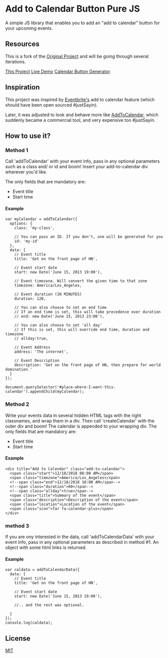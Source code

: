 # Add to Calendar Button Pure JS

A simple JS library that enables you to add an "add to calendar" button for your upcoming events.

## Resources

This is a fork of the [Original Project](https://github.com/carlsednaoui/add-to-calendar-buttons) and will be going through several iterations.

[This Project](https://github.com/WebuddhaInc/add-to-calendar-buttons)
[Live Demo](https://webuddhainc.github.io/add-to-calendar-buttons/example.html)
[Calendar Button Generator](https://webuddhainc.github.io/add-to-calendar-buttons/generator/generator.html).

## Inspiration

This project was inspired by [Eventbrite's](http://www.eventbrite.com/) add to calendar feature (which should have been open sourced #justSayin). 

Later, it was adjusted to look and behave more like [AddToCalendar](https://addtocalendar.com), which suddenly became a commercial tool, and very expensive too #justSayin.

## How to use it?

### Method 1

Call 'addToCalendar' with your event info, pass in any optional parameters such as a class and/ or id and boom! Insert your add-to-calendar div wherever you'd like.

The only fields that are mandatory are:

  - Event title
  - Start time

#### Example

```
var myCalendar = addToCalendar({
  options: {
    class: 'my-class',
    
    // You can pass an ID. If you don't, one will be generated for you
    id: 'my-id'
  },
  data: {
    // Event title
    title: 'Get on the front page of HN',

    // Event start date
    start: new Date('June 15, 2013 19:00'),
    
    // Event timezone. Will convert the given time to that zone
    timezone: America/Los_Angeles,          

    // Event duration (IN MINUTES)
    duration: 120,

    // You can also choose to set an end time
    // If an end time is set, this will take precedence over duration
    // end: new Date('June 15, 2013 23:00'), 
    
    // You can also choose to set 'all day'
    // If this is set, this will override end time, duration and timezone
    // allday:true,

    // Event Address
    address: 'The internet',

    // Event Description
    description: 'Get on the front page of HN, then prepare for world domination.'
  }
});

document.querySelector('#place-where-I-want-this-calendar').appendChild(myCalendar);
```

### Method 2
  
Write your events data in several hidden HTML tags with the right classnames, and wrap them in a div. Then call 'createCalendar' with the outer div and boom! The calendar is appended to your wrapping div.
The only fields that are mandatory are:

- Event title
- Start time
  
  
#### Example  

```
<div title="Add to Calendar" class="add-to-calendar">
  <span class="start">12/18/2018 08:00 AM</span>
  <span class="timezone">America/Los_Angeles</span>
  <!--span class="end">12/18/2018 10:00 AM</span-->
  <!--span class="duration">60</span-->
  <!--span class="allday">true</span-->
  <span class="title">Summary of the event</span>
  <span class="description">Description of the event</span>
  <span class="location">Location of the event</span>
  <span class="icon">far fa-calendar-plus</span>
</div>
```
    
### method 3

If you are ony interested in the data, call 'addToCalendarData' with your event info, pass in any optional parameters as described in method #1. An object with some html links is returned.

#### Example

```
var caldata = addToCalendarData({
  data: {
    // Event title
    title: 'Get on the front page of HN',

    // Event start date
    start: new Date('June 15, 2013 19:00'),
    
    //.. and the rest was optional.
    
  }
});
console.log(caldata);
```

## License

[MIT](http://opensource.org/licenses/MIT)